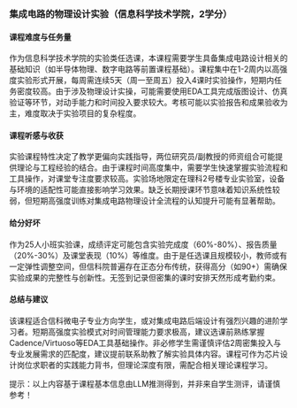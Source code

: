 ### 集成电路的物理设计实验（信息科学技术学院，2学分）

#### 课程难度与任务量  
作为信息科学技术学院的实验类任选课，本课程需要学生具备集成电路设计相关的基础知识（如半导体物理、数字电路等前置课程基础）。课程集中在1-2周内以高强度实验形式开展，每周需连续5天（周一至周五）投入4课时实验操作，短期内任务密度较高。由于涉及物理设计实操，可能需要使用EDA工具完成版图设计、仿真验证等环节，对动手能力和时间投入要求较大。考核可能以实验报告和成果验收为主，难度取决于实验项目的复杂程度。

#### 课程听感与收获  
实验课程特性决定了教学更偏向实践指导，两位研究员/副教授的师资组合可能提供理论与工程经验的结合。由于课程时间高度集中，需要学生快速掌握实验流程和工具操作，对课堂专注度要求较高。实验场地限定在理科2号楼专业实验室，设备与环境的适配性可能直接影响学习效果。缺乏长期授课环节意味着知识系统性较弱，但短期高强度训练对集成电路物理设计全流程的认知提升可能有显著帮助。

#### 给分好坏  
作为25人小班实验课，成绩评定可能包含实验完成度（60%-80%）、报告质量（20%-30%）及课堂表现（10%）等维度。由于是任选课且规模较小，教师或有一定弹性调整空间，但信科院普遍存在正态分布传统，获得高分（如90+）需确保实验成果的完整性与创新性。无签到记录但密集的课时安排天然形成考勤约束。

#### 总结与建议  
该课程适合信科微电子专业方向学生，或对集成电路后端设计有强烈兴趣的进阶学习者。短期高强度实验模式对时间管理能力要求极高，建议选课前熟练掌握Cadence/Virtuoso等EDA工具基础操作。非必修学生需谨慎评估2周密集投入与专业发展需求的匹配度，建议提前联系助教了解实验具体内容。课程可作为芯片设计岗位求职者的实践能力背书，但理论深度有限，需配合相关理论课程学习。

提示：以上内容基于课程基本信息由LLM推测得到，并非来自学生测评，请谨慎参考！